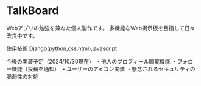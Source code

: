 # TalkBoard
Webアプリの勉強を兼ねた個人製作です。
多機能なWeb掲示板を目指して日々改良中です。

使用技術
Django(python,css,html),javascript

今後の実装予定（2024/10/30現在）
・他人のプロフィール閲覧機能
・フォロー機能（投稿を通知）
・ユーザーのアイコン実装
・懸念されるセキュリティの脆弱性の対処
